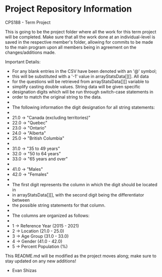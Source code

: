 # Project Repository Information
CPS188 - Term Project

This is going to be the project folder where all the work for this term project will be completed.
Make sure that all the work done at an individual-level is saved in the respective member's folder, allowing for commits to be made to the main program upon all members being in agreement on the changes/additions made.

Important Details:

 * For any blank entries in the CSV have been denoted with an '@' symbol; 
 * this will be substituted with a '-1' value in arrayStatsData[][]. All data 
 * for the questions will be retrieved from arrayStatsData[][] variable to
 * simplify casting double values. String data will be given specific 
 * designation digits which will be run through switch-case statements in 
 * order to match the original string to the data.
 * 
 * The following information the digit designation for all string statements:
 * 
 * 21.0 -> "Canada (excluding territories)"
 * 22.0 -> "Quebec"
 * 23.0 -> "Ontario"
 * 24.0 -> "Alberta"
 * 25.0 -> "British Columbia"
 * 
 * 31.0 -> "35 to 49 years"
 * 32.0 -> "50 to 64 years"
 * 33.0 -> "65 years and over"
 * 
 * 41.0 -> "Males"
 * 42.0 -> "Females"
 * 
 * The first digit represents the column in which the digit should be located in
 * in arrayStatsData[][], with the second digit being the differentiator between 
 * the possible string statements for that column.
 * 
 * The columns are organized as follows:
 * 
 * 1 -> Reference Year (2015 - 2021)
 * 2 -> Location (21.0 - 25.0)
 * 3 -> Age Group (31.0 - 33.0)
 * 4 -> Gender (41.0 - 42.0)
 * 5 -> Percent Population (%)

This README.md will be modified as the project moves along; make sure to stay updated on any new additions!

- Evan Shizas
